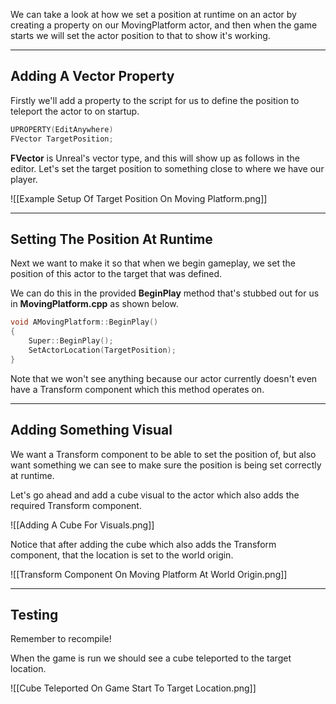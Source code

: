 We can take a look at how we set a position at runtime on an actor by creating a property on our MovingPlatform actor, and then when the game starts we will set the actor position to that to show it's working.

---
## Adding A Vector Property

Firstly we'll add a property to the script for us to define the position to teleport the actor to on startup.

```cpp
UPROPERTY(EditAnywhere)
FVector TargetPosition;
```

**FVector** is Unreal's vector type, and this will show up as follows in the editor. Let's set the target position to something close to where we have our player.

![[Example Setup Of Target Position On Moving Platform.png]]

---
## Setting The Position At Runtime

Next we want to make it so that when we begin gameplay, we set the position of this actor to the target that was defined.

We can do this in the provided **BeginPlay** method that's stubbed out for us in **MovingPlatform.cpp** as shown below.

```cpp
void AMovingPlatform::BeginPlay()
{
	Super::BeginPlay();
	SetActorLocation(TargetPosition);
}
```

Note that we won't see anything because our actor currently doesn't even have a Transform component which this method operates on.

---
## Adding Something Visual

We want a Transform component to be able to set the position of, but also want something we can see to make sure the position is being set correctly at runtime.

Let's go ahead and add a cube visual to the actor which also adds the required Transform component.

![[Adding A Cube For Visuals.png]]

Notice that after adding the cube which also adds the Transform component, that the location is set to the world origin.

![[Transform Component On Moving Platform At World Origin.png]]

---
## Testing

Remember to recompile!

When the game is run we should see a cube teleported to the target location.

![[Cube Teleported On Game Start To Target Location.png]]